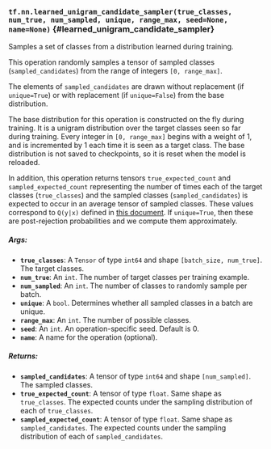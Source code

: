 ### `tf.nn.learned_unigram_candidate_sampler(true_classes, num_true, num_sampled, unique, range_max, seed=None, name=None)` {#learned_unigram_candidate_sampler}

Samples a set of classes from a distribution learned during training.

This operation randomly samples a tensor of sampled classes
(`sampled_candidates`) from the range of integers `[0, range_max]`.

The elements of `sampled_candidates` are drawn without replacement
(if `unique=True`) or with replacement (if `unique=False`) from
the base distribution.

The base distribution for this operation is constructed on the fly
during training.  It is a unigram distribution over the target
classes seen so far during training.  Every integer in `[0, range_max]`
begins with a weight of 1, and is incremented by 1 each time it is
seen as a target class.  The base distribution is not saved to checkpoints,
so it is reset when the model is reloaded.

In addition, this operation returns tensors `true_expected_count`
and `sampled_expected_count` representing the number of times each
of the target classes (`true_classes`) and the sampled
classes (`sampled_candidates`) is expected to occur in an average
tensor of sampled classes.  These values correspond to `Q(y|x)`
defined in [this
document](http://www.tensorflow.org/extras/candidate_sampling.pdf).
If `unique=True`, then these are post-rejection probabilities and we
compute them approximately.

##### Args:


*  <b>`true_classes`</b>: A `Tensor` of type `int64` and shape `[batch_size,
    num_true]`. The target classes.
*  <b>`num_true`</b>: An `int`.  The number of target classes per training example.
*  <b>`num_sampled`</b>: An `int`.  The number of classes to randomly sample per batch.
*  <b>`unique`</b>: A `bool`. Determines whether all sampled classes in a batch are
    unique.
*  <b>`range_max`</b>: An `int`. The number of possible classes.
*  <b>`seed`</b>: An `int`. An operation-specific seed. Default is 0.
*  <b>`name`</b>: A name for the operation (optional).

##### Returns:


*  <b>`sampled_candidates`</b>: A tensor of type `int64` and shape `[num_sampled]`.
    The sampled classes.
*  <b>`true_expected_count`</b>: A tensor of type `float`.  Same shape as
    `true_classes`. The expected counts under the sampling distribution
    of each of `true_classes`.
*  <b>`sampled_expected_count`</b>: A tensor of type `float`. Same shape as
    `sampled_candidates`. The expected counts under the sampling distribution
    of each of `sampled_candidates`.

